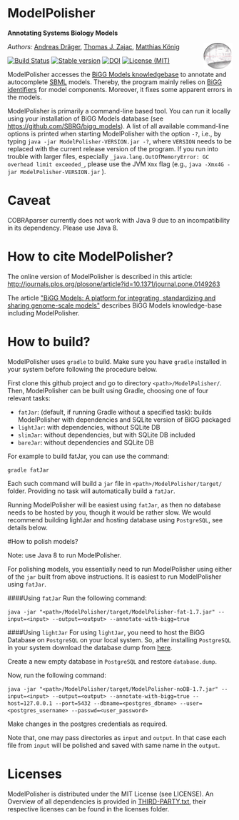 # ModelPolisher 
**Annotating Systems Biology Models**

<img align="right" src="doc/img/ModelPolisherIcon256.png" width="64"/>

*Authors:* [Andreas Dräger](https://github.com/draeger/), [Thomas J. Zajac](https://github.com/mephenor/), [Matthias König](https://github.com/matthiaskoenig)

[![Build Status](https://travis-ci.org/draeger-lab/ModelPolisher.svg?branch=master?style=plastic)](https://travis-ci.org/draeger-lab/ModelPolisher)
[![Stable version](https://img.shields.io/badge/Stable_version-1.7-brightgreen.svg?style=plastic)](https://github.com/draeger-lab/ModelPolisher/releases/)
[![DOI](http://img.shields.io/badge/DOI-10.1371%20%2F%20journal.pone.0149263-blue.svg?style=plastic)](https://doi.org/10.1371/journal.pone.0149263)
[![License (MIT)](https://img.shields.io/badge/license-MIT-blue.svg?style=plastic)](http://opensource.org/licenses/MIT)

ModelPolisher accesses the [BiGG Models knowledgebase](http://bigg.ucsd.edu) to annotate and autocomplete [SBML](http://sbml.org) models.
Thereby, the program mainly relies on [BiGG identifiers](https://github.com/SBRG/bigg_models/wiki/BiGG-Models-ID-Specification-and-Guidelines) for model components.
Moreover, it fixes some apparent errors in the models.

ModelPolisher is primarily a command-line based tool. You can run it locally using your installation of BiGG Models database (see https://github.com/SBRG/bigg_models). A list of all available command-line options is printed when starting ModelPolisher with the option `-?`, i.e., by typing `java -jar ModelPolisher-VERSION.jar -?`, where `VERSION` needs to be replaced with the current release version of the program. If you run into trouble with larger files, especially `_java.lang.OutOfMemoryError: GC overhead limit exceeded_`, please use the JVM `Xmx` flag (e.g., `java -Xmx4G -jar ModelPolisher-VERSION.jar` ).

# Caveat

COBRAparser currently does not work with Java 9 due to an incompatibility in its dependency. Please use Java 8.

# How to cite ModelPolisher?

The online version of ModelPolisher is described in this article: http://journals.plos.org/plosone/article?id=10.1371/journal.pone.0149263

The article ["BiGG Models: A platform for integrating, standardizing and sharing genome-scale models"](https://nar.oxfordjournals.org/content/44/D1/D515) describes BiGG Models knowledge-base including ModelPolisher.

# How to build?

ModelPolisher uses `gradle` to build. Make sure you have `gradle` installed in your system before following the procedure below.

First clone this github project and go to directory `<path>/ModelPolisher/`. Then, ModelPolisher can be built using Gradle, choosing one of four relevant tasks:
* `fatJar`: (default, if running Gradle without a specified task): builds ModelPolisher with dependencies and SQLite version of BiGG packaged
* `lightJar`: with dependencies, without SQLite DB
* `slimJar`: without dependencies, but with SQLite DB included
* `bareJar`: without dependencies and SQLite DB

For example to build fatJar, you can use the command:
```
gradle fatJar
```
Each such command will build a `jar` file in `<path>/ModelPolisher/target/` folder. Providing no task will automatically build a `fatJar`.

Running ModelPolisher will be easiest using `fatJar`, as then no database needs to be hosted by you, though it would be rather slow. We would recommend building lightJar and hosting database using `PostgreSQL`, see details below.

#How to polish models?

Note: use Java 8 to run ModelPolisher.

For polishing models, you essentially need to run ModelPolisher using either of the `jar` built from above instructions. It is easiest to run ModelPolisher using `fatJar`. 

####Using `fatJar`
Run the following command:
```concept
java -jar "<path>/ModelPolisher/target/ModelPolisher-fat-1.7.jar" --input=<input> --output=<output> --annotate-with-bigg=true
```
####Using `lightJar`
For using `lightJar`, you need to host the BiGG Database on `PostgreSQL` on your local system. So, after installing `PostgreSQL` in your system download the database dump from [here](https://www.dropbox.com/sh/yayfmcrsrtrcypw/AACDoew92pCYlSJa8vCs5rSMa?dl=0).

Create a new empty database in `PostgreSQL` and restore `database.dump`.

Now, run the following command:
```concept
java -jar "<path>/ModelPolisher/target/ModelPolisher-noDB-1.7.jar" --input=<input> --output=<output> --annotate-with-bigg=true --host=127.0.0.1 --port=5432 --dbname=<postgres_dbname> --user=<postgres_username> --passwd=<user_password>
```
Make changes in the postgres credentials as required.

Note that, one may pass directories as `input` and `output`. In that case each file from `input` will be polished and saved with same name in the `output`.

# Licenses

ModelPolisher is distributed under the MIT License (see LICENSE).
An Overview of all dependencies is provided in [THIRD-PARTY.txt](https://github.com/draeger-lab/ModelPolisher/blob/master/THIRD-PARTY.txt), their respective licenses can be found in the licenses folder.
